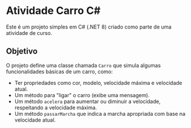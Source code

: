 # Atividade Carro C#

Este é um projeto simples em C# (.NET 8) criado como parte de uma atividade de curso.

## Objetivo

O projeto define uma classe chamada `Carro` que simula algumas funcionalidades básicas de um carro, como:

* Ter propriedades como cor, modelo, velocidade máxima e velocidade atual.
* Um método para "ligar" o carro (exibe uma mensagem).
* Um método `acelera` para aumentar ou diminuir a velocidade, respeitando a velocidade máxima.
* Um método `passarMarcha` que indica a marcha apropriada com base na velocidade atual.
